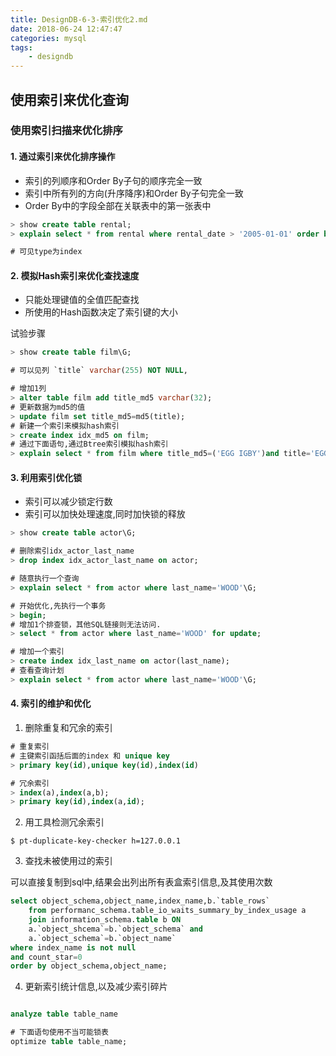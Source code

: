 ```yaml
---
title: DesignDB-6-3-索引优化2.md
date: 2018-06-24 12:47:47
categories: mysql
tags:
    - designdb
---
```


## 使用索引来优化查询

### 使用索引扫描来优化排序

#### 1. 通过索引来优化排序操作
- 索引的列顺序和Order By子句的顺序完全一致
- 索引中所有列的方向(升序降序)和Order By子句完全一致
- Order By中的字段全部在关联表中的第一张表中

```sql
> show create table rental;
> explain select * from rental where rental_date > '2005-01-01' order by rental_id;

# 可见type为index
```

#### 2. 模拟Hash索引来优化查找速度
- 只能处理键值的全值匹配查找
- 所使用的Hash函数决定了索引键的大小

试验步骤
```sql
> show create table film\G;

# 可以见列 `title` varchar(255) NOT NULL,

# 增加1列
> alter table film add title_md5 varchar(32);
# 更新数据为md5的值
> update film set title_md5=md5(title);
# 新建一个索引来模拟hash索引
> create index idx_md5 on film;
# 通过下面语句,通过Btree索引模拟hash索引
> explain select * from film where title_md5=('EGG IGBY')and title='EGG IGBY';

```

#### 3. 利用索引优化锁

- 索引可以减少锁定行数
- 索引可以加快处理速度,同时加快锁的释放

```sql
> show create table actor\G;

# 删除索引idx_actor_last_name
> drop index idx_actor_last_name on actor;

# 随意执行一个查询
> explain select * from actor where last_name='WOOD'\G;

# 开始优化,先执行一个事务
> begin;
# 增加1个排查锁，其他SQL链接则无法访问.
> select * from actor where last_name='WOOD' for update;

# 增加一个索引
> create index idx_last_name on actor(last_name);
# 查看查询计划
> explain select * from actor where last_name='WOOD'\G;
```

#### 4. 索引的维护和优化

1. 删除重复和冗余的索引

```sql
# 重复索引
# 主键索引函括后面的index 和 unique key
> primary key(id),unique key(id),index(id)

# 冗余索引
> index(a),index(a,b);
> primary key(id),index(a,id);
```

2. 用工具检测冗余索引
```
$ pt-duplicate-key-checker h=127.0.0.1
```

3. 查找未被使用过的索引

可以直接复制到sql中,结果会出列出所有表盒索引信息,及其使用次数

```sql
select object_schema,object_name,index_name,b.`table_rows`
    from performanc_schema.table_io_waits_summary_by_index_usage a
    join information_schema.table b ON
    a.`object_shcema`=b.`object_schema` and
    a.`object_schema`=b.`object_name` 
where index_name is not null
and count_star=0
order by object_schema,object_name;
```

4. 更新索引统计信息,以及减少索引碎片

```sql

analyze table table_name

# 下面语句使用不当可能锁表
optimize table table_name;

```

